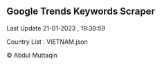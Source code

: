 

## Google Trends Keywords Scraper 
 
Last Update 21-01-2023 , 19:38:59

Country List :
VIETNAM.json



© Abdul Muttaqin 
